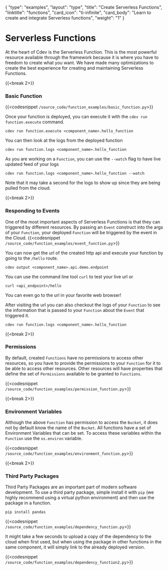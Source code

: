 {
    "type": "examples",
    "layout": "type",
    "title": "Create Serverless Functions",
    "linktitle": "functions",
    "card_icon": "ti-infinite",
    "card_body": "Learn to create and integrate Serverless functions",
    "weight": "1"
}


# Serverless Functions

At the heart of Cdev is the Serverless Function. This is the most powerful resource available through the framework because it is where you have to freedom to create what you want. We have made many optimizations to create the best experience for creating and maintaining Serverless Functions.


{{<break 2>}}
### Basic Function
{{<codesnippet `/source_code/function_examples/basic_function.py`>}}

Once your function is deployed, you can execute it with the `cdev run function.execute` command.
```
cdev run function.execute <component_name>.hello_function
```

You can then look at the logs from the deployed function
```
cdev run function.logs <component_name>.hello_function
```

As you are working on a `Function`, you can use the `--watch` flag to have live updated feed of your logs
```
cdev run function.logs <component_name>.hello_function --watch
```
Note that it may take a second for the logs to show up since they are being pulled from the cloud.


{{<break 2>}}
### Responding to Events
One of the most important aspects of Serverless Functions is that they can triggered by different resources. By passing an `Event` construct into the args of your `Function`, your deployed `Function` will be triggered by the event in the Cloud.
{{<codesnippet `/source_code/function_examples/event_function.py`>}}

You can now get the url of the created http api and execute your function by going to the `/hello` route.
```
cdev output <component_name>.api.demo.endpoint
```
You can use the command line tool `curl` to test your live url or
```
curl <api_endpoint>/hello
```

You can even go to the url in your favorite web browser! 

After visiting the url you can also checkout the logs of your `Function` to see the information that is passed to your `Function` about the `Event` that triggered it. 

```
cdev run function.logs <component_name>.hello_function
```

{{<break 2>}}
### Permissions
By default, created `Functions` have no permissions to access other resources, so you have to provide the permissions to your `Function` for it to be able to access other resources. Other resources will have properties that define the set of `Permissions` available to be granted to `Functions`.

{{<codesnippet `/source_code/function_examples/permission_function.py`>}}


{{<break 2>}}
### Environment Variables
Although the above `Function` has permission to access the `Bucket`, it does not by default know the name of the `Bucket`. All functions have a set of Environment Variables that can be set. To access these variables within the `Function` use the `os.environ` variable. 

{{<codesnippet `/source_code/function_examples/environment_function.py`>}}


{{<break 2>}}
### Third Party Packages
Third Party Packages are an important part of modern software development. To use a third party package, simple install it with `pip` (we highly recommend using a virtual python environment) and then use the package in a function.

```
pip install pandas
```

{{<codesnippet `/source_code/function_examples/dependency_function.py`>}}

It might take a few seconds to upload a copy of the dependency to the cloud when first used, but when using the package in other functions in the same component, it will simply link to the already deployed version.

{{<codesnippet `/source_code/function_examples/dependency_function2.py`>}}
